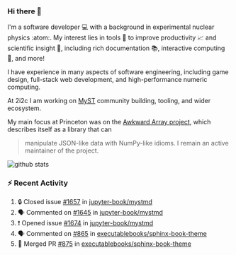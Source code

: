 ### Hi there 👋 

I'm a software developer 💻 with a background in experimental nuclear physics :atom:. My interest lies in tools :wrench: to improve productivity :chart_with_upwards_trend: and scientific insight :telescope:, including rich documentation 📚, interactive computing 🧮, and more! 

I have experience in many aspects of software engineering, including game design, full-stack web development, and high-performance numeric computing. 

At 2i2c I am working on [MyST](https://github.com/jupyter-book/mystmd) community building, tooling, and wider ecosystem. 

My main focus at Princeton was on the [Awkward Array project](awkward-array.org/), which describes itself as a library that can 
> manipulate JSON-like data with NumPy-like idioms. I remain an active maintainer of the project. 

![github stats](https://github-readme-stats.vercel.app/api?username=agoose77&show_icons=true&hide_rank=true&hide_title=true&bg_color=30,e76445,904e95&text_color=efe3ec&icon_color=efe3ec)
<!--
**agoose77/agoose77** is a ✨ _special_ ✨ repository because its `README.md` (this file) appears on your GitHub profile.

Here are some ideas to get you started:

- 🔭 I’m currently working on ...
- 🌱 I’m currently learning ...
- 👯 I’m looking to collaborate on ...
- 🤔 I’m looking for help with ...
- 💬 Ask me about ...
- 📫 How to reach me: ...
- 😄 Pronouns: ...
- ⚡ Fun fact: ...
-->

### :zap: Recent Activity

<!--START_SECTION:activity-->
1. 🔒 Closed issue [#1657](https://github.com/jupyter-book/mystmd/issues/1657) in [jupyter-book/mystmd](https://github.com/jupyter-book/mystmd)
2. 🗣 Commented on [#1645](https://github.com/jupyter-book/mystmd/issues/1645#issuecomment-2497991506) in [jupyter-book/mystmd](https://github.com/jupyter-book/mystmd)
3. ❗ Opened issue [#1674](https://github.com/jupyter-book/mystmd/issues/1674) in [jupyter-book/mystmd](https://github.com/jupyter-book/mystmd)
4. 🗣 Commented on [#865](https://github.com/executablebooks/sphinx-book-theme/issues/865#issuecomment-2497630292) in [executablebooks/sphinx-book-theme](https://github.com/executablebooks/sphinx-book-theme)
5. 🎉 Merged PR [#875](https://github.com/executablebooks/sphinx-book-theme/pull/875) in [executablebooks/sphinx-book-theme](https://github.com/executablebooks/sphinx-book-theme)
<!--END_SECTION:activity-->
